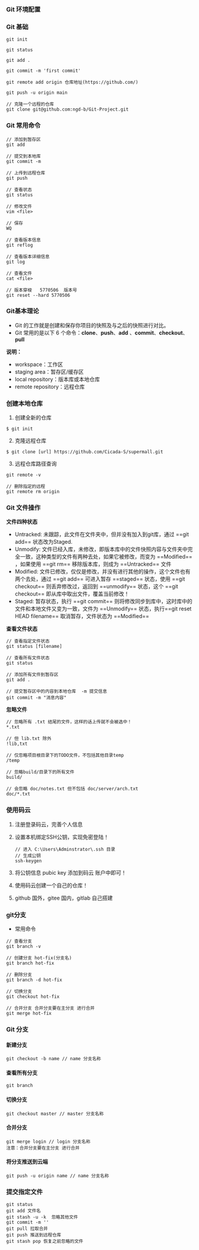 ### Git 环境配置



### Git 基础

```
git init

git status

git add .

git commit -m 'first commit'

git remote add origin 仓库地址(https://github.com/)

git push -u origin main

// 克隆一个远程的仓库
git clone git@github.com:ngd-b/Git-Project.git
```





### Git 常用命令

```
// 添加到暂存区
git add 

// 提交到本地库
git commit -m

// 上传到远程仓库
git push 

// 查看状态
git status

// 修改文件
vim <file>

// 保存
WQ

// 查看版本信息
git reflog

// 查看版本详细信息
git log

// 查看文件
cat <file>

// 版本穿梭   5770506  版本号
git reset --hard 5770506
```



### Git基本理论

* Git 的工作就是创建和保存你项目的快照及与之后的快照进行对比。
* Git 常用的是以下 6 个命令：**clone**、**push**、**add** 、**commit**、**checkout**、**pull**

**说明：**

+ workspace：工作区
+ staging area：暂存区/缓存区
+ local repository：版本库或本地仓库
+ remote repository：远程仓库



### 创建本地仓库

1. 创建全新的仓库
```
$ git init
```

2. 克隆远程仓库
```
$ git clone [url] https://github.com/Cicada-S/supermall.git
```

3. 远程仓库路径查询

```
git remote -v

// 删除指定的远程
git remote rm origin
```



### Git 文件操作

**文件四种状态**

* Untracked: 未跟踪，此文件在文件夹中，但并没有加入到git库，通过  ==git add==  状态改为Staged.
* Unmodify: 文件已经入库，未修改，即版本库中的文件快照内容与文件夹中完全一致，这种类型的文件有两种去处，如果它被修改，而变为  ==Modified==  ，如果使用  ==git rm==  移除版本库，则成为  ==Untracked==  文件
* Modified: 文件已修改，仅仅是修改，并没有进行其他的操作，这个文件也有两个去处，通过  ==git add== 可进入暂存  ==staged==  状态，使用   ==git checkout==  则丢弃修改过，返回到  ==unmodify==  状态，这个  ==git checkout==  即从库中取出文件，覆盖当前修改！
* Staged: 暂存状态，执行  ==git commit==  则将修改同步到库中，这时库中的文件和本地文件又变为一致，文件为  ==Unmodify==  状态，执行==git reset HEAD filename==  取消暂存，文件状态为  ==Modified==   



**查看文件状态**

```
// 查看指定文件状态
git status [filename]

// 查看所有文件状态
git status 

// 添加所有文件到暂存区
git add .

// 提交暂存区中的内容到本地仓库  -m 提交信息
git commit -m "消息内容"
```



**忽略文件**

````
// 忽略所有 .txt 结尾的文件，这样的话上传就不会被选中！
*.txt

// 但 lib.txt 除外
!lib,txt

// 仅忽略项目根目录下的TODO文件，不包括其他目录temp
/temp

// 忽略build/目录下的所有文件
build/

// 会忽略 doc/notes.txt 但不包括 doc/server/arch.txt
doc/*.txt
````



### 使用码云

1. 注册登录码云，完善个人信息

2. 设置本机绑定SSH公钥，实现免密登陆！

   ```\
   // 进入 C:\Users\Adminstrator\.ssh 目录
   // 生成公钥
   ssh-keygen
   ```

3. 将公钥信息 pubic key 添加到码云 账户中即可！

4. 使用码云创建一个自己的仓库！

5. github 国外，gitee 国内，gitlab 自己搭建



### git分支

* 常用命令

```
// 查看分支
git branch -v

// 创建分支 hot-fix(分支名)
git branch hot-fix

// 删除分支
git branch -d hot-fix

// 切换分支 
git checkout hot-fix

// 合并分支 合并分支要在主分支 进行合并
git merge hot-fix
```

### Git 分支

#### 新建分支

```
git checkout -b name // name 分支名称
```

#### 查看所有分支

```
git branch
```

#### 切换分支

```
git checkout master // master 分支名称
```

#### 合并分支

```
git merge login // login 分支名称 
注意：合并分支要在主分支 进行合并
```

 #### 将分支推送到云端

```
git push -u origin name // name 分支名称
```



### 提交指定文件

```
git status
git add 文件名
git stash -u -k  忽略其他文件
git commit -m ''
git pull 拉取合并
git push 推送到远程仓库
git stash pop 恢复之前忽略的文件
```

